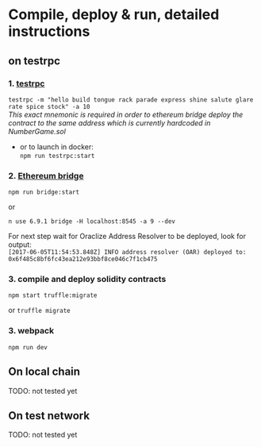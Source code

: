 
# Compile, deploy & run, detailed instructions
## on testrpc
### 1. [testrpc](https://github.com/ethereumjs/testrpc)
   `testrpc -m "hello build tongue rack parade express shine salute glare rate spice stock" -a 10`  
_This exact mnemonic is required in order to ethereum bridge deploy the contract to the same address which is currently hardcoded in NumberGame.sol_  
   * or to launch in docker:  
   `npm run testrpc:start`

### 2.  [Ethereum bridge](https://github.com/oraclize/ethereum-bridge)  
  ```
  npm run bridge:start
  ```  
  or
  ```
  n use 6.9.1 bridge -H localhost:8545 -a 9 --dev
  ```  
For next step wait for Oraclize Address Resolver to be deployed, look for output:  
`[2017-06-05T11:54:53.848Z] INFO address resolver (OAR) deployed to: 0x6f485c8bf6fc43ea212e93bbf8ce046c7f1cb475`
### 3. compile and deploy solidity contracts
```
npm start truffle:migrate
```
 or `truffle migrate`
### 3. webpack
```
npm run dev
````
## On local chain
TODO: not tested yet

## On test network
TODO: not tested yet
